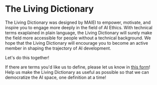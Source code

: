 # The Living Dictionary 

The Living Dictionary was designed by MAIEI to empower, motivate, and inspire you to engage more deeply in the field of AI Ethics. With technical terms exaplained in plain language, the Living Dictionary will surely make the field more accessible for people without a technical background. We hope that the Living Dictionary will encourage you to become an active member in shaping the trajectory of AI development. 

Let's do this together!

If there are terms you'd like us to define, please let us know in [this form](https://airtable.com/shrB3tKSE2MUqPbBv)! Help us make the Living Dictionary as useful as possible so that we can democratize the AI space, one definition at a time!
